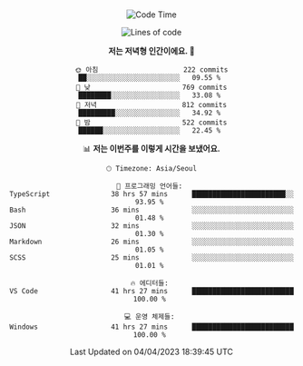 <div align="center">

<br />

 <!--START_SECTION:waka-->
![Code Time](http://img.shields.io/badge/Code%20Time-463%20hrs%2034%20mins-blue)

![Lines of code](https://img.shields.io/badge/%EC%A0%80%EB%8A%94%20%EC%97%AC%ED%83%9C%EA%B9%8C%EC%A7%80%20-2.7%20million%20%EC%A4%84%EC%9D%98%20%EC%BD%94%EB%93%9C%EB%A5%BC%20%EC%9E%91%EC%84%B1%ED%96%88%EC%96%B4%EC%9A%94.-blue)

**저는 저녁형 인간이에요. 🦉** 

```text
🌞 아침                     222 commits         ██░░░░░░░░░░░░░░░░░░░░░░░   09.55 % 
🌆 낮　                     769 commits         ████████░░░░░░░░░░░░░░░░░   33.08 % 
🌃 저녁                     812 commits         █████████░░░░░░░░░░░░░░░░   34.92 % 
🌙 밤　                     522 commits         ██████░░░░░░░░░░░░░░░░░░░   22.45 % 
```


📊 **저는 이번주를 이렇게 시간을 보냈어요.** 

```text
🕑︎ Timezone: Asia/Seoul

💬 프로그래밍 언어들: 
TypeScript               38 hrs 57 mins      ███████████████████████░░   93.95 % 
Bash                     36 mins             ░░░░░░░░░░░░░░░░░░░░░░░░░   01.48 % 
JSON                     32 mins             ░░░░░░░░░░░░░░░░░░░░░░░░░   01.30 % 
Markdown                 26 mins             ░░░░░░░░░░░░░░░░░░░░░░░░░   01.05 % 
SCSS                     25 mins             ░░░░░░░░░░░░░░░░░░░░░░░░░   01.01 % 

🔥 에디터들: 
VS Code                  41 hrs 27 mins      █████████████████████████   100.00 % 

💻 운영 체제들: 
Windows                  41 hrs 27 mins      █████████████████████████   100.00 % 
```


 Last Updated on 04/04/2023 18:39:45 UTC
<!--END_SECTION:waka-->

</div>
